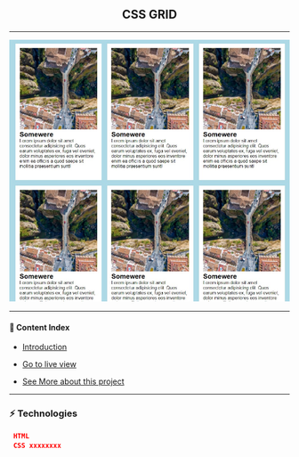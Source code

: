 <h2 align="center">CSS GRID</h2>

---

![CSS Grid](https://github.com/lipex360x/css-grid/blob/master/assets/screen.jpg)

---

#### :bookmark_tabs: Content Index

- [Introduction](#zap-introduction)

- [Go to live view](https://xxxxxxxxxxxxxxxx.netlify.app/)

- [See More about this project](https://www.youtube.com/watch?v=Y9uat94abxU&ab_channel=WillianJustenCursos)
 
---

### :zap: Technologies

```json
 HTML
 CSS xxxxxxxx
```